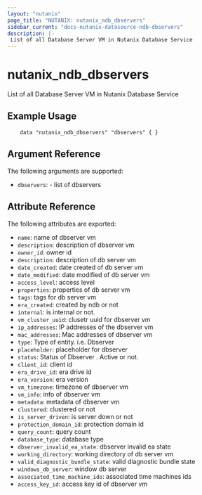 ```yaml
---
layout: "nutanix"
page_title: "NUTANIX: nutanix_ndb_dbservers"
sidebar_current: "docs-nutanix-datasource-ndb-dbservers"
description: |-
 List of all Database Server VM in Nutanix Database Service
---
```


# nutanix_ndb_dbservers

List of all Database Server VM in Nutanix Database Service

## Example Usage

```hcl
    data "nutanix_ndb_dbservers" "dbservers" { }
```

## Argument Reference

The following arguments are supported:

* `dbservers`: - list of dbservers

## Attribute Reference

The following attributes are exported:

* `name`: name of dbserver vm
* `description`: description of dbserver vm
* `owner_id`: owner id
* `description`: description of db server vm
* `date_created`: date created of db server vm
* `date_modified`: date modified of db server vm
* `access_level`: access level
* `properties`: properties of db server vm
* `tags`: tags for db server vm
* `era_created`: created by ndb or not
* `internal`: is internal or not.
* `vm_cluster_uuid`: clusetr uuid for dbserver vm
* `ip_addresses`: IP addresses of the dbserver vm
* `mac_addresses`: Mac addresses of dbserver vm
* `type`: Type of entity. i.e. Dbserver
* `placeholder`: placeholder for dbserver
* `status`: Status of Dbserver . Active or not.
* `client_id`:  client id
* `era_drive_id`: era drive id
* `era_version`: era version
* `vm_timezone`:  timezone of dbserver vm
* `vm_info`: info of dbserver vm
* `metadata`: metadata of dbserver vm
* `clustered`: clustered or not
* `is_server_driven`: is server down or not
* `protection_domain_id`: protection domain id
* `query_count`: query count
* `database_type`: database type
* `dbserver_invalid_ea_state`: dbserver invalid ea state
* `working_directory`: working directory of db server vm
* `valid_diagnostic_bundle_state`: valid diagnostic bundle state
* `windows_db_server`: window db server
* `associated_time_machine_ids`: associated time machines ids
* `access_key_id`: access key id of dbserver vm